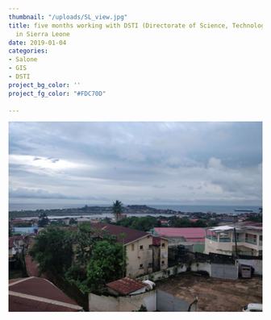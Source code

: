 ```yaml
---
thumbnail: "/uploads/SL_view.jpg"
title: five months working with DSTI (Directorate of Science, Technology and Innovation)
  in Sierra Leone
date: 2019-01-04
categories:
- Salone
- GIS
- DSTI
project_bg_color: ''
project_fg_color: "#FDC70D"

---
```

![](/uploads/SL_view.jpg)